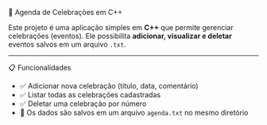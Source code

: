 🎉 Agenda de Celebrações em C++

Este projeto é uma aplicação simples em **C++** que permite gerenciar celebrações (eventos). Ele possibilita **adicionar, visualizar e deletar** eventos salvos em um arquivo `.txt`.

---

📋 Funcionalidades

- ✅ Adicionar nova celebração (título, data, comentário)
- ✅ Listar todas as celebrações cadastradas
- ✅ Deletar uma celebração por número
- 💾 Os dados são salvos em um arquivo `agenda.txt` no mesmo diretório
